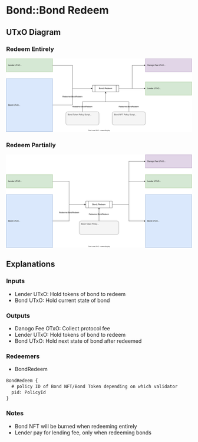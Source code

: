 # Bond::Bond Redeem

## UTxO Diagram

### Redeem Entirely

![utxo-diagram](./07.bond-redeem-entirely.svg)

### Redeem Partially

![utxo-diagram](./07.bond-redeem-partially.svg)

## Explanations

### Inputs

- Lender UTxO: Hold tokens of bond to redeem
- Bond UTxO: Hold current state of bond

### Outputs

- Danogo Fee OTxO: Collect protocol fee
- Lender UTxO: Hold tokens of bond to redeem
- Bond UTxO: Hold next state of bond after redeemed

### Redeemers

- BondRedeem

```aiken
BondRedeem { 
  # policy ID of Bond NFT/Bond Token depending on which validator 
  pid: PolicyId
}
```

### Notes

- Bond NFT will be burned when redeeming entirely
- Lender pay for lending fee, only when redeeming bonds
